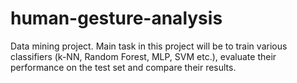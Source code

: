 # human-gesture-analysis
Data mining project.  Main task in this project will be to train various classifiers (k-NN, Random Forest, MLP, SVM etc.), evaluate their performance on the test set and compare their results. 
